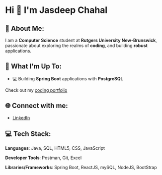 # Hi 👋 I'm Jasdeep Chahal

## 💫 About Me:
I am a **Computer Science** student at **Rutgers University New-Brunswick**, passionate about exploring the realms of **coding**, and building **robust** applications.

## 🚀 What I'm Up To:
- 💻 Building **Spring Boot** applications with **PostgreSQL**

Check out my [coding portfolio](https://jasdeepchahal6.github.io/Portfolio/)

## 🌐 Connect with me:
- [LinkedIn](https://www.linkedin.com/in/jasdeep-chahal999/)

## 💻 Tech Stack:
**Languages**: Java, SQL, HTML5, CSS, JavaScript

**Developer Tools**: Postman, Git, Excel

**Libraries/Frameworks**: Spring Boot, ReactJS, mySQL, NodeJS, BootStrap
